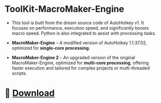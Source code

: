 # ToolKit-MacroMaker-Engine

* This tool is built from the dream source code of AutoHotkey v1. It focuses on performance, execution speed, and significantly boosts macro speed. Python is also integrated to assist with processing tasks.

* **MacroMaker-Engine** – A modified version of AutoHotkey 1.1.37.02, optimized for **single-core processing**.

* **MacroMaker-Engine 2** – An upgraded version of the original MacroMaker-Engine, optimized for **multi-core processing**, offering faster execution and tailored for complex projects or multi-threaded scripts.

# 🔗 [Download](https://github.com/FurBox-Studio/ToolKit-MacroMaker-Engine/releases)

